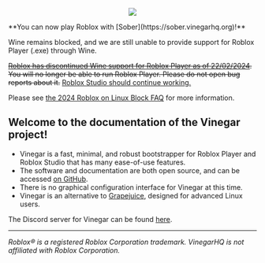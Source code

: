 <p align="center">
  <img style="max-width: 30%" src="/favicon.svg">
</p>

<div class="warning">
**You can now play Roblox with [Sober](https://sober.vinegarhq.org)!**
  
Wine remains blocked, and we are still unable to provide support for Roblox Player (.exe) through Wine.

~~[Roblox has discontinued Wine support for Roblox Player as of 22/02/2024](https://devforum.roblox.com/t/why-isnt-hyperion-an-anti-cheat/2840095/27?u=jrelvas). You will no longer be able to run Roblox Player. Please do not open bug reports about it.~~
<u>Roblox Studio should continue working.</u>

Please see [the 2024 Roblox on Linux Block FAQ](/Home/rol_faq.md) for more information.
</div>


## Welcome to the documentation of the Vinegar project!

- Vinegar is a fast, minimal, and robust bootstrapper for Roblox Player and Roblox Studio that has many ease-of-use features.
- The software and documentation are both open source, and can be accessed [on GitHub](https://github.com/vinegarhq).
- There is no graphical configuration interface for Vinegar at this time.
- Vinegar is an alternative to [Grapejuice](https://brinkervii.gitlab.io/grapejuice/), designed for advanced Linux users.

The Discord server for Vinegar can be found [here](https://discord.gg/dzdzZ6Pps2).

---

_Roblox® is a registered Roblox Corporation trademark. VinegarHQ is not affiliated with Roblox Corporation._
